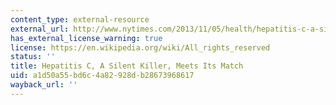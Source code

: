 ```yaml
---
content_type: external-resource
external_url: http://www.nytimes.com/2013/11/05/health/hepatitis-c-a-silent-killer-meets-its-match.html?_r=0
has_external_license_warning: true
license: https://en.wikipedia.org/wiki/All_rights_reserved
status: ''
title: Hepatitis C, A Silent Killer, Meets Its Match
uid: a1d50a55-bd6c-4a82-928d-b28673968617
wayback_url: ''
---
```


